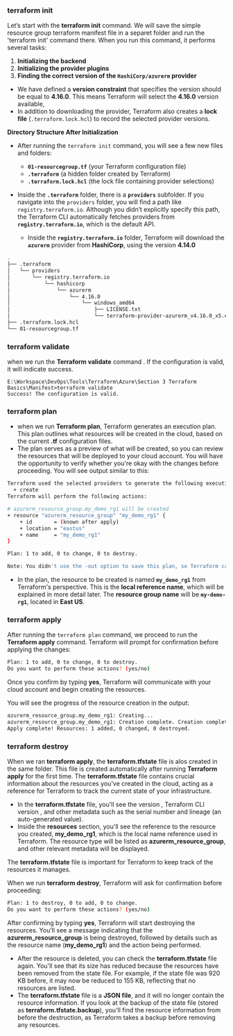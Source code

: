 ### **terraform init**  
Let’s start with the **terraform init** command. We will save the simple resource group terraform manifest file in a separet folder and run the 'terraform init' command there. When you run this command, it performs several tasks:  
1. **Initializing the backend**  
2. **Initializing the provider plugins**  
3. **Finding the correct version of the `HashiCorp/azurerm` provider**  
- We have defined a **version constraint** that specifies the version should be equal to **4.16.0**. This means Terraform will select the **4.16.0** version available, 
- In addition to downloading the provider, Terraform also creates a **lock file** (`.terraform.lock.hcl`) to record the selected provider versions.  

**Directory Structure After Initialization**  

- After running the `terraform init` command, you will see a few new files and folders:  
    - **`01-resourcegroup.tf`** (your Terraform configuration file)  
    - **`.terraform`** (a hidden folder created by Terraform)  
    - **`.terraform.lock.hcl`** (the lock file containing provider selections)  

- Inside the **`.terraform`** folder, there is a **`providers`** subfolder. If you navigate into the `providers` folder, you will find a path like `registry.terraform.io`.  Although you didn’t explicitly specify this path, the Terraform CLI automatically fetches providers from **`registry.terraform.io`**, which is the default API.  
    - Inside the **`registry.terraform.io`** folder, Terraform will download the **`azurerm`** provider from **HashiCorp**, using the version **4.14.0**
```bash
.
├── .terraform
│   └── providers
│       └── registry.terraform.io
│           └── hashicorp
│               └── azurerm
│                   └── 4.16.0
│                       └── windows_amd64
│                           ├── LICENSE.txt
│                           └── terraform-provider-azurerm_v4.16.0_x5.exe
├── .terraform.lock.hcl
└── 01-resourcegroup.tf
```

### **terraform validate**  
 
when we run the **Terraform validate** command .  If the configuration is valid, it will indicate success.  
```
E:\Workspace\DevOps\Tools\Terraform\Azure\Section 3 Terraform Basics\Manifest>terraform validate
Success! The configuration is valid.
```

### **terraform plan**
- when we run **Terraform plan**, Terraform generates an execution plan. This plan outlines what resources will be created in the cloud, based on the current **.tf** configuration files.  
- The plan serves as a preview of what will be created, so you can review the resources that will be deployed to your cloud account. You will have the opportunity to verify whether you're okay with the changes before proceeding.  You will see output similar to this:  
```bash
Terraform used the selected providers to generate the following execution plan. Resource actions are indicated with the following symbols:
  + create
Terraform will perform the following actions:

# azurerm_resource_group.my_demo_rg1 will be created
+ resource "azurerm_resource_group" "my_demo_rg1" {
    + id       = (known after apply)
    + location = "eastus"
    + name     = "my_demo_rg1"
}

Plan: 1 to add, 0 to change, 0 to destroy.

Note: You didn't use the -out option to save this plan, so Terraform can't guarantee to take exactly these actions if you run "terraform apply" now.
```
- In the plan, the resource to be created is named **`my_demo_rg1`** from Terraform's perspective. This is the **local reference name**, which will be explained in more detail later. The **resource group name** will be **`my-demo-rg1`**, located in **East US**.  

### **terraform apply**  
After running the `terraform plan` command, we proceed to run the **Terraform apply** command.  Terraform will prompt for confirmation before applying the changes:  

```bash
Plan: 1 to add, 0 to change, 0 to destroy.
Do you want to perform these actions? (yes/no)
```
Once you confirm by typing **yes**, Terraform will communicate with your cloud account and begin creating the resources.  

You will see the progress of the resource creation in the output:  

```bash
azurerm_resource_group.my_demo_rg1: Creating...
azurerm_resource_group.my_demo_rg1: Creation complete. Creation complete after 12s [id=/subscriptions/8a58d831-ec06-4123-aecf-cdbf9b7297ee/resourceGroups/my_demo_rg1]
Apply complete! Resources: 1 added, 0 changed, 0 destroyed.
```


### **terraform destroy**

When we ran  **terraform apply**, the **terraform.tfstate** file is alos created in the same folder. This file is created automatically after running **Terraform apply** for the first time. The **terraform.tfstate** file contains crucial information about the resources you've created in the cloud, acting as a reference for Terraform to track the current state of your infrastructure.  
- In the **terraform.tfstate** file, you'll see the version , Terraform CLI version , and other metadata such as the serial number and lineage (an auto-generated value).  
- Inside the **resources** section, you'll see the reference to the resource you created, **my_demo_rg1**, which is the local name reference used in Terraform. The resource type will be listed as **azurerm_resource_group**, and other relevant metadata will be displayed.  

The **terraform.tfstate** file is important for Terraform to keep track of the resources it manages.  

When we run **terraform destroy**, Terraform will ask for confirmation before proceeding:  

```bash
Plan: 1 to destroy, 0 to add, 0 to change.
Do you want to perform these actions? (yes/no)
```

After confirming by typing **yes**, Terraform will start destroying the resources. You’ll see a message indicating that the **azurerm_resource_group** is being destroyed, followed by details such as the resource name (**my_demo_rg1**) and the action being performed.  

- After the resource is deleted, you can check the **terraform.tfstate** file again. You'll see that its size has reduced because the resources have been removed from the state file. For example, if the state file was 920 KB before, it may now be reduced to 155 KB, reflecting that no resources are listed.  
- The **terraform.tfstate** file is a **JSON file**, and it will no longer contain the resource information. If you look at the backup of the state file (stored as **terraform.tfstate.backup**), you'll find the resource information from before the destruction, as Terraform takes a backup before removing any resources.